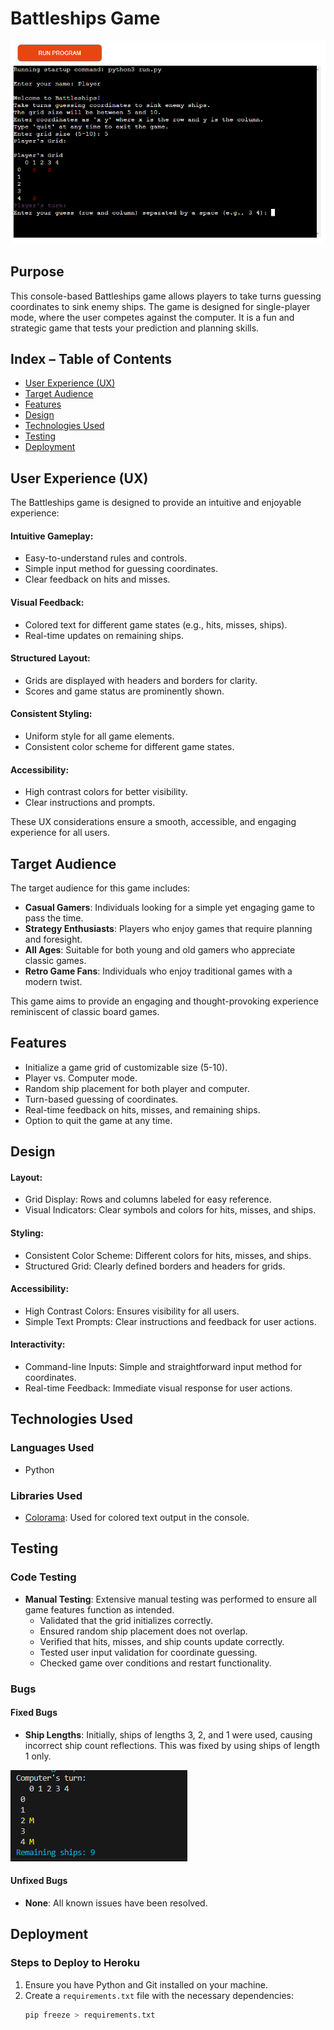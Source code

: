 # Battleships Game

![Battleships logo](/images/Battleships.png)

## Purpose
This console-based Battleships game allows players to take turns guessing coordinates to sink enemy ships. The game is designed for single-player mode, where the user competes against the computer. It is a fun and strategic game that tests your prediction and planning skills.


## Index – Table of Contents
* [User Experience (UX)](#user-experience-ux)
* [Target Audience](#target-audience)
* [Features](#features)
* [Design](#design)
* [Technologies Used](#technologies-used)
* [Testing](#testing)
* [Deployment](#deployment)

## User Experience (UX)

The Battleships game is designed to provide an intuitive and enjoyable experience:

#### Intuitive Gameplay:
- Easy-to-understand rules and controls.
- Simple input method for guessing coordinates.
- Clear feedback on hits and misses.

#### Visual Feedback:
- Colored text for different game states (e.g., hits, misses, ships).
- Real-time updates on remaining ships.

#### Structured Layout:
- Grids are displayed with headers and borders for clarity.
- Scores and game status are prominently shown.

#### Consistent Styling:
- Uniform style for all game elements.
- Consistent color scheme for different game states.

#### Accessibility:
- High contrast colors for better visibility.
- Clear instructions and prompts.

These UX considerations ensure a smooth, accessible, and engaging experience for all users.

## Target Audience

The target audience for this game includes:

- **Casual Gamers**: Individuals looking for a simple yet engaging game to pass the time.
- **Strategy Enthusiasts**: Players who enjoy games that require planning and foresight.
- **All Ages**: Suitable for both young and old gamers who appreciate classic games.
- **Retro Game Fans**: Individuals who enjoy traditional games with a modern twist.

This game aims to provide an engaging and thought-provoking experience reminiscent of classic board games.

## Features
- Initialize a game grid of customizable size (5-10).
- Player vs. Computer mode.
- Random ship placement for both player and computer.
- Turn-based guessing of coordinates.
- Real-time feedback on hits, misses, and remaining ships.
- Option to quit the game at any time.

## Design

#### Layout:
- Grid Display: Rows and columns labeled for easy reference.
- Visual Indicators: Clear symbols and colors for hits, misses, and ships.

#### Styling:
- Consistent Color Scheme: Different colors for hits, misses, and ships.
- Structured Grid: Clearly defined borders and headers for grids.

#### Accessibility:
- High Contrast Colors: Ensures visibility for all users.
- Simple Text Prompts: Clear instructions and feedback for user actions.

#### Interactivity:
- Command-line Inputs: Simple and straightforward input method for coordinates.
- Real-time Feedback: Immediate visual response for user actions.

## Technologies Used

### Languages Used
- Python

### Libraries Used
- [Colorama](https://pypi.org/project/colorama/): Used for colored text output in the console.

## Testing

### Code Testing
- **Manual Testing**: Extensive manual testing was performed to ensure all game features function as intended.
  - Validated that the grid initializes correctly.
  - Ensured random ship placement does not overlap.
  - Verified that hits, misses, and ship counts update correctly.
  - Tested user input validation for coordinate guessing.
  - Checked game over conditions and restart functionality.

### Bugs

#### Fixed Bugs
- **Ship Lengths**: Initially, ships of lengths 3, 2, and 1 were used, causing incorrect ship count reflections. This was fixed by using ships of length 1 only.

![Ship Length Bug](/images/ships%20count%20bug.png)

#### Unfixed Bugs
- **None**: All known issues have been resolved.

## Deployment

### Steps to Deploy to Heroku
1. Ensure you have Python and Git installed on your machine.
2. Create a `requirements.txt` file with the necessary dependencies:
   ```bash
   pip freeze > requirements.txt
